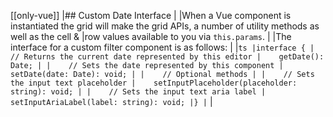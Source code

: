 [[only-vue]]
|## Custom Date Interface
|
|When a Vue component is instantiated the grid will make the grid APIs, a number of utility methods as well as the cell &
|row values available to you via `this.params`.
|
|The interface for a custom filter component is as follows:
|
|```ts
|interface {
|    // Returns the current date represented by this editor
|    getDate(): Date;
|
|    // Sets the date represented by this component
|    setDate(date: Date): void;
|
|    // Optional methods
|
|    // Sets the input text placeholder
|    setInputPlaceholder(placeholder: string): void;
|
|    // Sets the input text aria label
|    setInputAriaLabel(label: string): void;
|}
|```
|
